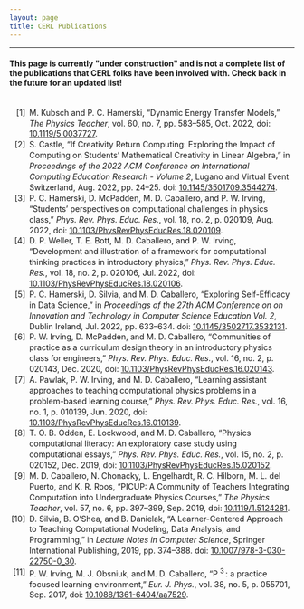 ```yaml
---
layout: page
title: CERL Publications
---
```

---
#### This page is currently "under construction" and is not a complete list of the publications that CERL folks have been involved with. Check back in the future for an updated list!
<br>
<body>
<div class="csl-bib-body" style="line-height: 1.35; ">
  <div class="csl-entry" style="clear: left; ">
    <div class="csl-left-margin" style="float: left; padding-right: 0.5em;text-align: right; width: 2em;">[1]</div><div class="csl-right-inline" style="margin: 0 .4em 0 2.5em;">M. Kubsch and P. C. Hamerski, “Dynamic Energy Transfer Models,” <i>The Physics Teacher</i>, vol. 60, no. 7, pp. 583–585, Oct. 2022, doi: <a href="https://doi.org/10.1119/5.0037727">10.1119/5.0037727</a>.</div>
  </div>
  <span class="Z3988" title="url_ver=Z39.88-2004&amp;ctx_ver=Z39.88-2004&amp;rfr_id=info%3Asid%2Fzotero.org%3A2&amp;rft_id=info%3Adoi%2F10.1119%2F5.0037727&amp;rft_val_fmt=info%3Aofi%2Ffmt%3Akev%3Amtx%3Ajournal&amp;rft.genre=article&amp;rft.atitle=Dynamic%20Energy%20Transfer%20Models&amp;rft.jtitle=The%20Physics%20Teacher&amp;rft.stitle=The%20Physics%20Teacher&amp;rft.volume=60&amp;rft.issue=7&amp;rft.aufirst=Marcus&amp;rft.aulast=Kubsch&amp;rft.au=Marcus%20Kubsch&amp;rft.au=Paul%20C.%20Hamerski&amp;rft.date=2022-10&amp;rft.pages=583-585&amp;rft.spage=583&amp;rft.epage=585&amp;rft.issn=0031-921X%2C%201943-4928&amp;rft.language=en"></span>
  <div class="csl-entry" style="clear: left; ">
    <div class="csl-left-margin" style="float: left; padding-right: 0.5em;text-align: right; width: 2em;">[2]</div><div class="csl-right-inline" style="margin: 0 .4em 0 2.5em;">S. Castle, “If Creativity Return Computing: Exploring the Impact of Computing on Students’ Mathematical Creativity in Linear Algebra,” in <i>Proceedings of the 2022 ACM Conference on International Computing Education Research - Volume 2</i>, Lugano and Virtual Event Switzerland, Aug. 2022, pp. 24–25. doi: <a href="https://doi.org/10.1145/3501709.3544274">10.1145/3501709.3544274</a>.</div>
  </div>
  <span class="Z3988" title="url_ver=Z39.88-2004&amp;ctx_ver=Z39.88-2004&amp;rfr_id=info%3Asid%2Fzotero.org%3A2&amp;rft_id=info%3Adoi%2F10.1145%2F3501709.3544274&amp;rft_id=urn%3Aisbn%3A978-1-4503-9195-5&amp;rft_val_fmt=info%3Aofi%2Ffmt%3Akev%3Amtx%3Abook&amp;rft.genre=proceeding&amp;rft.atitle=If%20Creativity%20Return%20Computing%3A%20Exploring%20the%20Impact%20of%20Computing%20on%20Students%E2%80%99%20Mathematical%20Creativity%20in%20Linear%20Algebra&amp;rft.btitle=Proceedings%20of%20the%202022%20ACM%20Conference%20on%20International%20Computing%20Education%20Research%20-%20Volume%202&amp;rft.place=Lugano%20and%20Virtual%20Event%20Switzerland&amp;rft.publisher=ACM&amp;rft.aufirst=Sarah&amp;rft.aulast=Castle&amp;rft.au=Sarah%20Castle&amp;rft.date=2022-08-07&amp;rft.pages=24-25&amp;rft.spage=24&amp;rft.epage=25&amp;rft.isbn=978-1-4503-9195-5&amp;rft.language=en"></span>
  <div class="csl-entry" style="clear: left; ">
    <div class="csl-left-margin" style="float: left; padding-right: 0.5em;text-align: right; width: 2em;">[3]</div><div class="csl-right-inline" style="margin: 0 .4em 0 2.5em;">P. C. Hamerski, D. McPadden, M. D. Caballero, and P. W. Irving, “Students’ perspectives on computational challenges in physics class,” <i>Phys. Rev. Phys. Educ. Res.</i>, vol. 18, no. 2, p. 020109, Aug. 2022, doi: <a href="https://doi.org/10.1103/PhysRevPhysEducRes.18.020109">10.1103/PhysRevPhysEducRes.18.020109</a>.</div>
  </div>
  <span class="Z3988" title="url_ver=Z39.88-2004&amp;ctx_ver=Z39.88-2004&amp;rfr_id=info%3Asid%2Fzotero.org%3A2&amp;rft_id=info%3Adoi%2F10.1103%2FPhysRevPhysEducRes.18.020109&amp;rft_val_fmt=info%3Aofi%2Ffmt%3Akev%3Amtx%3Ajournal&amp;rft.genre=article&amp;rft.atitle=Students%E2%80%99%20perspectives%20on%20computational%20challenges%20in%20physics%20class&amp;rft.jtitle=Physical%20Review%20Physics%20Education%20Research&amp;rft.stitle=Phys.%20Rev.%20Phys.%20Educ.%20Res.&amp;rft.volume=18&amp;rft.issue=2&amp;rft.aufirst=Paul%20C.&amp;rft.aulast=Hamerski&amp;rft.au=Paul%20C.%20Hamerski&amp;rft.au=Daryl%20McPadden&amp;rft.au=Marcos%20D.%20Caballero&amp;rft.au=Paul%20W.%20Irving&amp;rft.date=2022-08-02&amp;rft.pages=020109&amp;rft.issn=2469-9896&amp;rft.language=en"></span>
  <div class="csl-entry" style="clear: left; ">
    <div class="csl-left-margin" style="float: left; padding-right: 0.5em;text-align: right; width: 2em;">[4]</div><div class="csl-right-inline" style="margin: 0 .4em 0 2.5em;">D. P. Weller, T. E. Bott, M. D. Caballero, and P. W. Irving, “Development and illustration of a framework for computational thinking practices in introductory physics,” <i>Phys. Rev. Phys. Educ. Res.</i>, vol. 18, no. 2, p. 020106, Jul. 2022, doi: <a href="https://doi.org/10.1103/PhysRevPhysEducRes.18.020106">10.1103/PhysRevPhysEducRes.18.020106</a>.</div>
  </div>
  <span class="Z3988" title="url_ver=Z39.88-2004&amp;ctx_ver=Z39.88-2004&amp;rfr_id=info%3Asid%2Fzotero.org%3A2&amp;rft_id=info%3Adoi%2F10.1103%2FPhysRevPhysEducRes.18.020106&amp;rft_val_fmt=info%3Aofi%2Ffmt%3Akev%3Amtx%3Ajournal&amp;rft.genre=article&amp;rft.atitle=Development%20and%20illustration%20of%20a%20framework%20for%20computational%20thinking%20practices%20in%20introductory%20physics&amp;rft.jtitle=Physical%20Review%20Physics%20Education%20Research&amp;rft.stitle=Phys.%20Rev.%20Phys.%20Educ.%20Res.&amp;rft.volume=18&amp;rft.issue=2&amp;rft.aufirst=Daniel%20P.&amp;rft.aulast=Weller&amp;rft.au=Daniel%20P.%20Weller&amp;rft.au=Theodore%20E.%20Bott&amp;rft.au=Marcos%20D.%20Caballero&amp;rft.au=Paul%20W.%20Irving&amp;rft.date=2022-07-25&amp;rft.pages=020106&amp;rft.issn=2469-9896&amp;rft.language=en"></span>
  <div class="csl-entry" style="clear: left; ">
    <div class="csl-left-margin" style="float: left; padding-right: 0.5em;text-align: right; width: 2em;">[5]</div><div class="csl-right-inline" style="margin: 0 .4em 0 2.5em;">P. C. Hamerski, D. Silvia, and M. D. Caballero, “Exploring Self-Efficacy in Data Science,” in <i>Proceedings of the 27th ACM Conference on on Innovation and Technology in Computer Science Education Vol. 2</i>, Dublin Ireland, Jul. 2022, pp. 633–634. doi: <a href="https://doi.org/10.1145/3502717.3532131">10.1145/3502717.3532131</a>.</div>
  </div>
  <span class="Z3988" title="url_ver=Z39.88-2004&amp;ctx_ver=Z39.88-2004&amp;rfr_id=info%3Asid%2Fzotero.org%3A2&amp;rft_id=info%3Adoi%2F10.1145%2F3502717.3532131&amp;rft_id=urn%3Aisbn%3A978-1-4503-9200-6&amp;rft_val_fmt=info%3Aofi%2Ffmt%3Akev%3Amtx%3Abook&amp;rft.genre=proceeding&amp;rft.atitle=Exploring%20Self-Efficacy%20in%20Data%20Science&amp;rft.btitle=Proceedings%20of%20the%2027th%20ACM%20Conference%20on%20on%20Innovation%20and%20Technology%20in%20Computer%20Science%20Education%20Vol.%202&amp;rft.place=Dublin%20Ireland&amp;rft.publisher=ACM&amp;rft.aufirst=Paul%20C.&amp;rft.aulast=Hamerski&amp;rft.au=Paul%20C.%20Hamerski&amp;rft.au=Devin%20Silvia&amp;rft.au=Marcos%20D.%20Caballero&amp;rft.date=2022-07-07&amp;rft.pages=633-634&amp;rft.spage=633&amp;rft.epage=634&amp;rft.isbn=978-1-4503-9200-6&amp;rft.language=en"></span>
  <div class="csl-entry" style="clear: left; ">
    <div class="csl-left-margin" style="float: left; padding-right: 0.5em;text-align: right; width: 2em;">[6]</div><div class="csl-right-inline" style="margin: 0 .4em 0 2.5em;">P. W. Irving, D. McPadden, and M. D. Caballero, “Communities of practice as a curriculum design theory in an introductory physics class for engineers,” <i>Phys. Rev. Phys. Educ. Res.</i>, vol. 16, no. 2, p. 020143, Dec. 2020, doi: <a href="https://doi.org/10.1103/PhysRevPhysEducRes.16.020143">10.1103/PhysRevPhysEducRes.16.020143</a>.</div>
  </div>
  <span class="Z3988" title="url_ver=Z39.88-2004&amp;ctx_ver=Z39.88-2004&amp;rfr_id=info%3Asid%2Fzotero.org%3A2&amp;rft_id=info%3Adoi%2F10.1103%2FPhysRevPhysEducRes.16.020143&amp;rft_val_fmt=info%3Aofi%2Ffmt%3Akev%3Amtx%3Ajournal&amp;rft.genre=article&amp;rft.atitle=Communities%20of%20practice%20as%20a%20curriculum%20design%20theory%20in%20an%20introductory%20physics%20class%20for%20engineers&amp;rft.jtitle=Physical%20Review%20Physics%20Education%20Research&amp;rft.stitle=Phys.%20Rev.%20Phys.%20Educ.%20Res.&amp;rft.volume=16&amp;rft.issue=2&amp;rft.aufirst=Paul%20W.&amp;rft.aulast=Irving&amp;rft.au=Paul%20W.%20Irving&amp;rft.au=Daryl%20McPadden&amp;rft.au=Marcos%20D.%20Caballero&amp;rft.date=2020-12-04&amp;rft.pages=020143&amp;rft.issn=2469-9896&amp;rft.language=en"></span>
  <div class="csl-entry" style="clear: left; ">
    <div class="csl-left-margin" style="float: left; padding-right: 0.5em;text-align: right; width: 2em;">[7]</div><div class="csl-right-inline" style="margin: 0 .4em 0 2.5em;">A. Pawlak, P. W. Irving, and M. D. Caballero, “Learning assistant approaches to teaching computational physics problems in a problem-based learning course,” <i>Phys. Rev. Phys. Educ. Res.</i>, vol. 16, no. 1, p. 010139, Jun. 2020, doi: <a href="https://doi.org/10.1103/PhysRevPhysEducRes.16.010139">10.1103/PhysRevPhysEducRes.16.010139</a>.</div>
  </div>
  <span class="Z3988" title="url_ver=Z39.88-2004&amp;ctx_ver=Z39.88-2004&amp;rfr_id=info%3Asid%2Fzotero.org%3A2&amp;rft_id=info%3Adoi%2F10.1103%2FPhysRevPhysEducRes.16.010139&amp;rft_val_fmt=info%3Aofi%2Ffmt%3Akev%3Amtx%3Ajournal&amp;rft.genre=article&amp;rft.atitle=Learning%20assistant%20approaches%20to%20teaching%20computational%20physics%20problems%20in%20a%20problem-based%20learning%20course&amp;rft.jtitle=Physical%20Review%20Physics%20Education%20Research&amp;rft.stitle=Phys.%20Rev.%20Phys.%20Educ.%20Res.&amp;rft.volume=16&amp;rft.issue=1&amp;rft.aufirst=Alanna&amp;rft.aulast=Pawlak&amp;rft.au=Alanna%20Pawlak&amp;rft.au=Paul%20W.%20Irving&amp;rft.au=Marcos%20D.%20Caballero&amp;rft.date=2020-06-19&amp;rft.pages=010139&amp;rft.issn=2469-9896&amp;rft.language=en"></span>
  <div class="csl-entry" style="clear: left; ">
    <div class="csl-left-margin" style="float: left; padding-right: 0.5em;text-align: right; width: 2em;">[8]</div><div class="csl-right-inline" style="margin: 0 .4em 0 2.5em;">T. O. B. Odden, E. Lockwood, and M. D. Caballero, “Physics computational literacy: An exploratory case study using computational essays,” <i>Phys. Rev. Phys. Educ. Res.</i>, vol. 15, no. 2, p. 020152, Dec. 2019, doi: <a href="https://doi.org/10.1103/PhysRevPhysEducRes.15.020152">10.1103/PhysRevPhysEducRes.15.020152</a>.</div>
  </div>
  <span class="Z3988" title="url_ver=Z39.88-2004&amp;ctx_ver=Z39.88-2004&amp;rfr_id=info%3Asid%2Fzotero.org%3A2&amp;rft_id=info%3Adoi%2F10.1103%2FPhysRevPhysEducRes.15.020152&amp;rft_val_fmt=info%3Aofi%2Ffmt%3Akev%3Amtx%3Ajournal&amp;rft.genre=article&amp;rft.atitle=Physics%20computational%20literacy%3A%20An%20exploratory%20case%20study%20using%20computational%20essays&amp;rft.jtitle=Physical%20Review%20Physics%20Education%20Research&amp;rft.stitle=Phys.%20Rev.%20Phys.%20Educ.%20Res.&amp;rft.volume=15&amp;rft.issue=2&amp;rft.aufirst=Tor%20Ole%20B.&amp;rft.aulast=Odden&amp;rft.au=Tor%20Ole%20B.%20Odden&amp;rft.au=Elise%20Lockwood&amp;rft.au=Marcos%20D.%20Caballero&amp;rft.date=2019-12-27&amp;rft.pages=020152&amp;rft.issn=2469-9896&amp;rft.language=en"></span>
  <div class="csl-entry" style="clear: left; ">
    <div class="csl-left-margin" style="float: left; padding-right: 0.5em;text-align: right; width: 2em;">[9]</div><div class="csl-right-inline" style="margin: 0 .4em 0 2.5em;">M. D. Caballero, N. Chonacky, L. Engelhardt, R. C. Hilborn, M. L. del Puerto, and K. R. Roos, “PICUP: A Community of Teachers Integrating Computation into Undergraduate Physics Courses,” <i>The Physics Teacher</i>, vol. 57, no. 6, pp. 397–399, Sep. 2019, doi: <a href="https://doi.org/10.1119/1.5124281">10.1119/1.5124281</a>.</div>
  </div>
  <span class="Z3988" title="url_ver=Z39.88-2004&amp;ctx_ver=Z39.88-2004&amp;rfr_id=info%3Asid%2Fzotero.org%3A2&amp;rft_id=info%3Adoi%2F10.1119%2F1.5124281&amp;rft_val_fmt=info%3Aofi%2Ffmt%3Akev%3Amtx%3Ajournal&amp;rft.genre=article&amp;rft.atitle=PICUP%3A%20A%20Community%20of%20Teachers%20Integrating%20Computation%20into%20Undergraduate%20Physics%20Courses&amp;rft.jtitle=The%20Physics%20Teacher&amp;rft.stitle=The%20Physics%20Teacher&amp;rft.volume=57&amp;rft.issue=6&amp;rft.aufirst=Marcos%20D.&amp;rft.aulast=Caballero&amp;rft.au=Marcos%20D.%20Caballero&amp;rft.au=Norman%20Chonacky&amp;rft.au=Larry%20Engelhardt&amp;rft.au=Robert%20C.%20Hilborn&amp;rft.au=Marie%20Lopez%20del%20Puerto&amp;rft.au=Kelly%20R.%20Roos&amp;rft.date=2019-09&amp;rft.pages=397-399&amp;rft.spage=397&amp;rft.epage=399&amp;rft.issn=0031-921X&amp;rft.language=en"></span>
  <div class="csl-entry" style="clear: left; ">
    <div class="csl-left-margin" style="float: left; padding-right: 0.5em;text-align: right; width: 2em;">[10]</div><div class="csl-right-inline" style="margin: 0 .4em 0 2.5em;">D. Silvia, B. O’Shea, and B. Danielak, “A Learner-Centered Approach to Teaching Computational Modeling, Data Analysis, and Programming,” in <i>Lecture Notes in Computer Science</i>, Springer International Publishing, 2019, pp. 374–388. doi: <a href="https://doi.org/10.1007/978-3-030-22750-0_30">10.1007/978-3-030-22750-0_30</a>.</div>
  </div>
  <span class="Z3988" title="url_ver=Z39.88-2004&amp;ctx_ver=Z39.88-2004&amp;rfr_id=info%3Asid%2Fzotero.org%3A2&amp;rft_val_fmt=info%3Aofi%2Ffmt%3Akev%3Amtx%3Abook&amp;rft.genre=bookitem&amp;rft.atitle=A%20Learner-Centered%20Approach%20to%20Teaching%20Computational%20Modeling%2C%20Data%20Analysis%2C%20and%20Programming&amp;rft.publisher=Springer%20International%20Publishing&amp;rft.aufirst=Devin&amp;rft.aulast=Silvia&amp;rft.au=Devin%20Silvia&amp;rft.au=Brian%20O'Shea&amp;rft.au=Brian%20Danielak&amp;rft.date=2019&amp;rft.pages=374%E2%80%93388&amp;rft.spage=374&amp;rft.epage=388"></span>
  <div class="csl-entry" style="clear: left; ">
    <div class="csl-left-margin" style="float: left; padding-right: 0.5em;text-align: right; width: 2em;">[11]</div><div class="csl-right-inline" style="margin: 0 .4em 0 2.5em;">P. W. Irving, M. J. Obsniuk, and M. D. Caballero, “P <sup>3</sup> : a practice focused learning environment,” <i>Eur. J. Phys.</i>, vol. 38, no. 5, p. 055701, Sep. 2017, doi: <a href="https://doi.org/10.1088/1361-6404/aa7529">10.1088/1361-6404/aa7529</a>.</div>
  </div>
  <span class="Z3988" title="url_ver=Z39.88-2004&amp;ctx_ver=Z39.88-2004&amp;rfr_id=info%3Asid%2Fzotero.org%3A2&amp;rft_id=info%3Adoi%2F10.1088%2F1361-6404%2Faa7529&amp;rft_val_fmt=info%3Aofi%2Ffmt%3Akev%3Amtx%3Ajournal&amp;rft.genre=article&amp;rft.atitle=P%20%3Csup%3E3%3C%2Fsup%3E%20%3A%20a%20practice%20focused%20learning%20environment&amp;rft.jtitle=European%20Journal%20of%20Physics&amp;rft.stitle=Eur.%20J.%20Phys.&amp;rft.volume=38&amp;rft.issue=5&amp;rft.aufirst=Paul%20W&amp;rft.aulast=Irving&amp;rft.au=Paul%20W%20Irving&amp;rft.au=Michael%20J%20Obsniuk&amp;rft.au=Marcos%20D%20Caballero&amp;rft.date=2017-09-01&amp;rft.pages=055701&amp;rft.issn=0143-0807%2C%201361-6404"></span>
</div></body>
